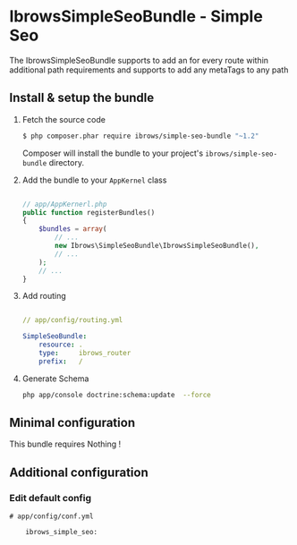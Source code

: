 IbrowsSimpleSeoBundle - Simple Seo
===================================

The IbrowsSimpleSeoBundle supports to add an for every route within additional path requirements and supports to add any metaTags to any path


Install & setup the bundle
--------------------------

1.  Fetch the source code


    ``` bash
    $ php composer.phar require ibrows/simple-seo-bundle "~1.2"
    ```
	
	Composer will install the bundle to your project's `ibrows/simple-seo-bundle` directory.


2.  Add the bundle to your `AppKernel` class

    ``` php

    // app/AppKernerl.php
    public function registerBundles()
    {
        $bundles = array(
            // ...
            new Ibrows\SimpleSeoBundle\IbrowsSimpleSeoBundle(),
            // ...
        );
        // ...
    }
    
    ```

3.  Add routing

    ``` yaml

    // app/config/routing.yml

    SimpleSeoBundle:
        resource: .
        type:     ibrows_router
        prefix:   /

    ```

4.  Generate Schema

    ``` bash
    php app/console doctrine:schema:update  --force

    ```

Minimal configuration
---------------------

This bundle requires Nothing !


Additional configuration
------------------------

### Edit default config
    # app/config/conf.yml

        ibrows_simple_seo:


